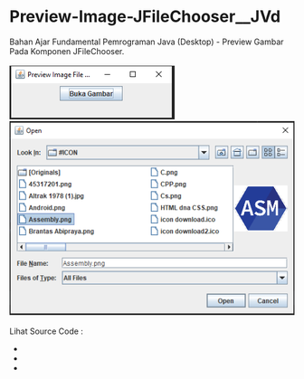 # Preview-Image-JFileChooser__JVd
Bahan Ajar Fundamental Pemrograman Java (Desktop) - Preview Gambar Pada Komponen JFileChooser.<br><br>
<img src="https://github.com/RizkyKhapidsyah/Preview-Image-JFileChooser__JVd/blob/master/result/001.PNG">
<img src="https://github.com/RizkyKhapidsyah/Preview-Image-JFileChooser__JVd/blob/master/result/002.PNG"><br><br>
Lihat Source Code :<br>
- <a href="https://github.com/RizkyKhapidsyah/Preview-Image-JFileChooser__JVd/blob/master/src/com/rizkykhapidsyah/ImagePreviewComponent.java"></a><br>
- <a href="https://github.com/RizkyKhapidsyah/Preview-Image-JFileChooser__JVd/blob/master/src/com/rizkykhapidsyah/FormUtama.java"></a><br>
- <a href="https://github.com/RizkyKhapidsyah/Preview-Image-JFileChooser__JVd/blob/master/src/MainProgram.java"></a>
